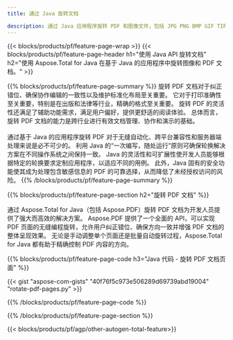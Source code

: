 ```yaml
---
title: 通过 Java 旋转文档 

description: 通过 Java 应用程序旋转 PDF 和图像文件，包括 JPG PNG BMP GIF TIFF SVG。
---
```


{{< blocks/products/pf/feature-page-wrap >}}
{{< blocks/products/pf/feature-page-header h1="使用 Java API 旋转文档" h2="使用 Aspose.Total for Java 在基于 Java 的应用程序中旋转图像和 PDF 文档。" >}}

{{% blocks/products/pf/feature-page-summary %}}
旋转 PDF 文档对于纠正错位、确保协作编辑的一致性以及维护标准化布局至关重要。 它对于打印准确性至关重要，特别是在出版和法律等行业，精确的格式至关重要。 旋转 PDF 的灵活性还满足了辅助功能需求，满足用户偏好，提供更舒适的阅读体验。 总体而言，旋转 PDF 文档的能力是跨行业进行有效文档管理、协作和演示的基础。 <br /><br />
通过基于 Java 的应用程序旋转 PDF 对于无缝自动化、跨平台兼容性和服务器端处理来说是必不可少的。 利用 Java 的“一次编写，随处运行”原则可确保轮换解决方案在不同操作系统之间保持一致。 Java 的灵活性和可扩展性使开发人员能够根据特定的轮换要求定制应用程序，以适应不同的用例。 此外，Java 固有的安全功能使其成为处理包含敏感信息的 PDF 的可靠选择，从而降低了未经授权访问的风险。 
{{% /blocks/products/pf/feature-page-summary  %}}


{{% blocks/products/pf/feature-page-section  h2="旋转 PDF 文档" %}}

通过 Aspose.Total for Java（包括 Aspose.PDF）旋转 PDF 文档为开发人员提供了强大而高效的解决方案。 Aspose.PDF 提供了一个全面的 API，可以实现 PDF 页面的无缝编程旋转，允许用户纠正错位、确保方向一致并增强 PDF 文档的整体呈现效果。 无论是手动调整单个页面还是批量自动旋转过程，Aspose.Total for Java 都有助于精确控制 PDF 内容的方向。

{{% blocks/products/pf/feature-page-code h3="Java 代码 - 旋转 PDF 文档页面" %}}

{{< gist "aspose-com-gists" "40f76f5c973e506289d69739abd19004" "rotate-pdf-pages.py" >}}

{{% /blocks/products/pf/feature-page-code  %}}

{{% /blocks/products/pf/feature-page-section %}}

{{< blocks/products/pf/agp/other-autogen-total-feature>}}
